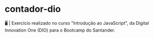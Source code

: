 # contador-dio
🖥 | Exercício realizado no curso "Introdução ao JavaScript", da Digital Innovation One (DIO) para o Bootcamp do Santander.
